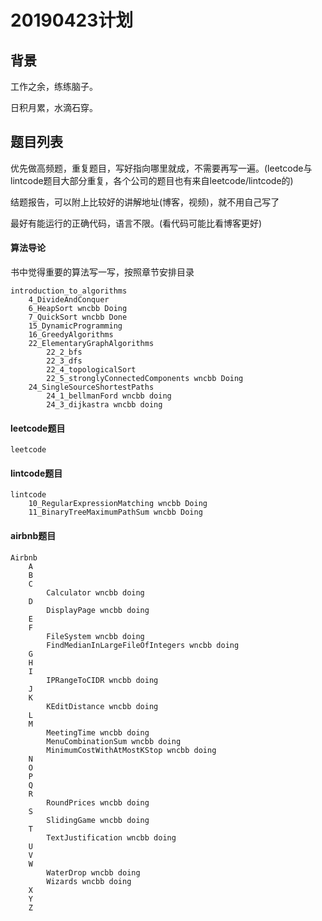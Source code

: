 # 20190423计划

## 背景
工作之余，练练脑子。

日积月累，水滴石穿。

## 题目列表

优先做高频题，重复题目，写好指向哪里就成，不需要再写一遍。(leetcode与lintcode题目大部分重复，各个公司的题目也有来自leetcode/lintcode的)

结题报告，可以附上比较好的讲解地址(博客，视频)，就不用自己写了

最好有能运行的正确代码，语言不限。(看代码可能比看博客更好)

#### 算法导论
书中觉得重要的算法写一写，按照章节安排目录
``` 
introduction_to_algorithms
    4_DivideAndConquer
    6_HeapSort wncbb Doing
    7_QuickSort wncbb Done
    15_DynamicProgramming
    16_GreedyAlgorithms
    22_ElementaryGraphAlgorithms
        22_2_bfs
        22_3_dfs
        22_4_topologicalSort
        22_5_stronglyConnectedComponents wncbb Doing
    24_SingleSourceShortestPaths
        24_1_bellmanFord wncbb doing
        24_3_dijkastra wncbb doing
```


#### leetcode题目
```
leetcode
```

#### lintcode题目
```
lintcode
    10_RegularExpressionMatching wncbb Doing 
    11_BinaryTreeMaximumPathSum wncbb Doing  
```

#### airbnb题目
```
Airbnb
    A
    B
    C
        Calculator wncbb doing
    D
        DisplayPage wncbb doing
    E
    F
        FileSystem wncbb doing
        FindMedianInLargeFileOfIntegers wncbb doing
    G
    H
    I
        IPRangeToCIDR wncbb doing
    J
    K
        KEditDistance wncbb doing
    L
    M
        MeetingTime wncbb doing
        MenuCombinationSum wncbb doing
        MinimumCostWithAtMostKStop wncbb doing
    N
    O
    P
    Q
    R
        RoundPrices wncbb doing
    S
        SlidingGame wncbb doing
    T
        TextJustification wncbb doing
    U
    V
    W
        WaterDrop wncbb doing
        Wizards wncbb doing
    X
    Y
    Z
```

